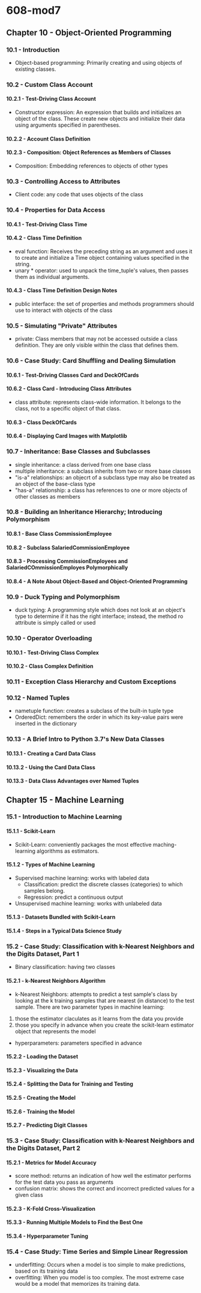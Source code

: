 # 608-mod7
## Chapter 10 - Object-Oriented Programming

### 10.1 - Introduction
- Object-based programming: Primarily creating and using objects of existing classes. 

### 10.2 - Custom Class Account
#### 10.2.1 - Test-Driving Class Account
- Constructor expression: An expression that builds and initializes an object of the class. These create new objects and initialize their data using arguments specified in parentheses.
#### 10.2.2 - Account Class Definition
#### 10.2.3 - Composition: Object References as Members of Classes
- Composition: Embedding references to objects of other types 

### 10.3 - Controlling Access to Attributes
- Client code: any code that uses objects of the class

### 10.4 - Properties for Data Access
#### 10.4.1 - Test-Driving Class Time
#### 10.4.2 - Class Time Definition
- eval function: Receives the preceding string as an argument and uses it to create and initialize a Time object containing values specified in the string. 
- unary * operator: used to unpack the time_tuple's values, then passes them as individual arguments.
#### 10.4.3 - Class Time Definition Design Notes
- public interface: the set of properties and methods programmers should use to interact with objects of the class

### 10.5 - Simulating "Private" Attributes
- private: Class members that may not be accessed outside a class definition. They are only visible within the class that defines them.

### 10.6 - Case Study: Card Shuffling and Dealing Simulation
#### 10.6.1 - Test-Driving Classes Card and DeckOfCards
#### 10.6.2 - Class Card - Introducing Class Attributes
- class attribute: represents class-wide information. It belongs to the class, not to a specific object of that class. 
#### 10.6.3 - Class DeckOfCards
#### 10.6.4 - Displaying Card Images with Matplotlib

### 10.7 - Inheritance: Base Classes and Subclasses
- single inheritance: a class derived from one base class
- multiple inheritance: a subclass inherits from two or more base classes
- "is-a" relationships: an objecrt of a subclass type may also be treated as an object of the base-class type
- "has-a" relationship: a class has references to one or more objects of other classes as members

### 10.8 - Building an Inheritance Hierarchy; Introducing Polymorphism
#### 10.8.1 - Base Class CommissionEmployee
#### 10.8.2 - Subclass SalariedCommissionEmployee
#### 10.8.3 - Processing CommissionEmployees and SalariedCOmmissionEmployes Polymorphically
#### 10.8.4 - A Note About Object-Based and Object-Oriented Programming

### 10.9 - Duck Typing and Polymorphism
- duck typing: A programming style which does not look at an object's type to determine if it has the right interface; instead, the method ro attribute is simply called or used

### 10.10 - Operator Overloading
#### 10.10.1 - Test-Driving Class Complex
#### 10.10.2 - Class Complex Definition

### 10.11 - Exception Class Hierarchy and Custom Exceptions
### 10.12 - Named Tuples
- nametuple function: creates a subclass of the built-in tuple type
- OrderedDict: remembers the order in which its key-value pairs were inserted in the dictionary

### 10.13 - A Brief Intro to Python 3.7's New Data Classes
#### 10.13.1 - Creating a Card Data Class
#### 10.13.2 - Using the Card Data Class
#### 10.13.3 - Data Class Advantages over Named Tuples

## Chapter 15 - Machine Learning

### 15.1 - Introduction to Machine Learning
#### 15.1.1 - Scikit-Learn
- Scikit-Learn: conveniently packages the most effective maching-learning algorithms as estimators. 
#### 15.1.2 - Types of Machine Learning
- Supervised machine learning: works with labeled data
    - Classification: predict the discrete classes (categories) to which samples belong. 
    - Regression: predict a continuous output
- Unsupervised machine learning: works with unlabeled data
#### 15.1.3 - Datasets Bundled with Scikit-Learn
#### 15.1.4 - Steps in a Typical Data Science Study

### 15.2 - Case Study: Classification with k-Nearest Neighbors and the Digits Dataset, Part 1
- Binary classification: having two classes
#### 15.2.1 - k-Nearest Neighbors Algorithm
- k-Nearest Neighbors: attempts to predict a test sample's class by looking at the k training samples that are nearest (in distance) to the test sample. 
There are two parameter types in machine learning:
1. those the estimator claculates as it learns from the data you provide
2. those you specify in advance when you create the scikit-learn estimator object that represents the model
- hyperparameters: parameters specified in advance
#### 15.2.2 - Loading the Dataset
#### 15.2.3 - Visualizing the Data
#### 15.2.4 - Splitting the Data for Training and Testing
#### 15.2.5 - Creating the Model
#### 15.2.6 - Training the Model
#### 15.2.7 - Predicting Digit Classes

### 15.3 - Case Study: Classification with k-Nearest Neighbors and the Digits Dataset, Part 2
#### 15.2.1 - Metrics for Model Accuracy
- score method: returns an indication of how well the estimator performs for the test data you pass as arguments
- confusion matrix: shows the correct and incorrect predicted values for a given class
#### 15.2.3 - K-Fold Cross-Visualization
#### 15.3.3 - Running Multiple Models to Find the Best One
#### 15.3.4 - Hyperparameter Tuning

### 15.4 - Case Study: Time Series and Simple Linear Regression
- underfitting: Occurs when a model is too simple to make predictions, based on its training data
- overfitting: When you model is too complex. The most extreme case would be a model that memorizes its training data. 
